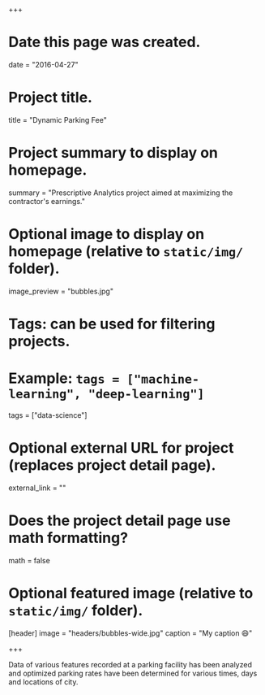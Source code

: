 +++
# Date this page was created.
date = "2016-04-27"

# Project title.
title = "Dynamic Parking Fee"

# Project summary to display on homepage.
summary = "Prescriptive Analytics project aimed at maximizing the contractor's earnings."

# Optional image to display on homepage (relative to `static/img/` folder).
image_preview = "bubbles.jpg"

# Tags: can be used for filtering projects.
# Example: `tags = ["machine-learning", "deep-learning"]`
tags = ["data-science"]

# Optional external URL for project (replaces project detail page).
external_link = ""

# Does the project detail page use math formatting?
math = false

# Optional featured image (relative to `static/img/` folder).
[header]
image = "headers/bubbles-wide.jpg"
caption = "My caption :smile:"

+++

Data of various features recorded at a parking facility has been analyzed and optimized parking rates have been determined for various times, days and locations of city.
